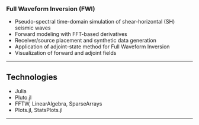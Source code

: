 ###  Full Waveform Inversion (FWI)
- Pseudo-spectral time-domain simulation of shear-horizontal (SH) seismic waves
- Forward modeling with FFT-based derivatives
- Receiver/source placement and synthetic data generation
- Application of adjoint-state method for Full Waveform Inversion
- Visualization of forward and adjoint fields

---

## Technologies
- Julia
- Pluto.jl
- FFTW, LinearAlgebra, SparseArrays
- Plots.jl, StatsPlots.jl

---
